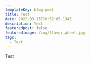 ```yaml
---
templateKey: blog-post
title: Test
date: 2022-03-15T20:52:05.134Z
description: Test
featuredpost: false
featuredimage: /img/flavor_wheel.jpg
tags:
  - Test
---
```

Test
